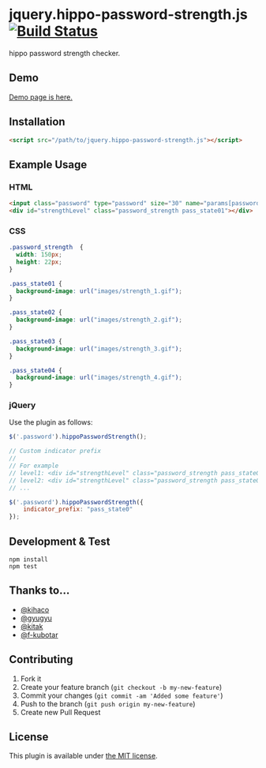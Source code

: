jquery.hippo-password-strength.js
[![Build Status](https://travis-ci.org/kurotaky/hippo-password-strength.svg)](https://travis-ci.org/kurotaky/hippo-password-strength)
===============================

hippo password strength checker.

## Demo
[Demo page is here.](http://kuro96.heteml.jp/hippo-password-strength/hippo.html)

## Installation
```html
<script src="/path/to/jquery.hippo-password-strength.js"></script>
```

## Example Usage
### HTML

```html
<input class="password" type="password" size="30" name="params[password]" value="" data-indicator="strengthLevel">
<div id="strengthLevel" class="password_strength pass_state01"></div>
```

### CSS
```css
.password_strength  {
  width: 150px;
  height: 22px;
}

.pass_state01 {
  background-image: url("images/strength_1.gif");
}

.pass_state02 {
  background-image: url("images/strength_2.gif");
}

.pass_state03 {
  background-image: url("images/strength_3.gif");
}

.pass_state04 {
  background-image: url("images/strength_4.gif");
}
```

### jQuery

Use the plugin as follows:

```js
$('.password').hippoPasswordStrength();

// Custom indicator prefix
//
// For example
// level1: <div id="strengthLevel" class="password_strength pass_state01"><div>
// level2: <div id="strengthLevel" class="password_strength pass_state02"><div>
// ...

$('.password').hippoPasswordStrength({
    indicator_prefix: "pass_state0"
});
```

## Development & Test
```
npm install
npm test
```

## Thanks to…

* [@kihaco](http://github.com/kihaco)
* [@gyugyu](http://github.com/gyugyu)
* [@kitak](http://github.com/kitak)
* [@f-kubotar](https://github.com/f-kubotar)

## Contributing

1. Fork it
2. Create your feature branch (`git checkout -b my-new-feature`)
3. Commit your changes (`git commit -am 'Added some feature'`)
4. Push to the branch (`git push origin my-new-feature`)
5. Create new Pull Request

## License

This plugin is available under [the MIT license](http://opensource.org/licenses/MIT).
